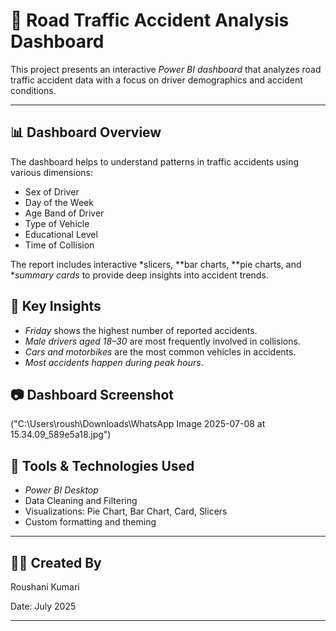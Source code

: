 # 🚦 Road Traffic Accident Analysis Dashboard

This project presents an interactive *Power BI dashboard* that analyzes road traffic accident data with a focus on driver demographics and accident conditions.

---

## 📊 Dashboard Overview

The dashboard helps to understand patterns in traffic accidents using various dimensions:

- Sex of Driver
- Day of the Week
- Age Band of Driver
- Type of Vehicle
- Educational Level
- Time of Collision
  
The report includes interactive *slicers, **bar charts, **pie charts, and **summary cards* to provide deep insights into accident trends.

## 📌 Key Insights

- *Friday* shows the highest number of reported accidents.
- *Male drivers aged 18–30* are most frequently involved in collisions.
- *Cars and motorbikes* are the most common vehicles in accidents.
- *Most accidents happen during peak hours*.

## 📷 Dashboard Screenshot

("C:\Users\roush\Downloads\WhatsApp Image 2025-07-08 at 15.34.09_589e5a18.jpg")


## 📌 Tools & Technologies Used

- *Power BI Desktop*
- Data Cleaning and Filtering
- Visualizations: Pie Chart, Bar Chart, Card, Slicers
- Custom formatting and theming

---

## 👩‍💻 Created By

Roushani Kumari 

Date: July 2025  

---

